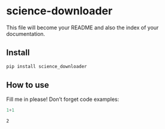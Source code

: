 science-downloader
================

<!-- WARNING: THIS FILE WAS AUTOGENERATED! DO NOT EDIT! -->

This file will become your README and also the index of your
documentation.

## Install

``` sh
pip install science_downloader
```

## How to use

Fill me in please! Don’t forget code examples:

``` python
1+1
```

    2
